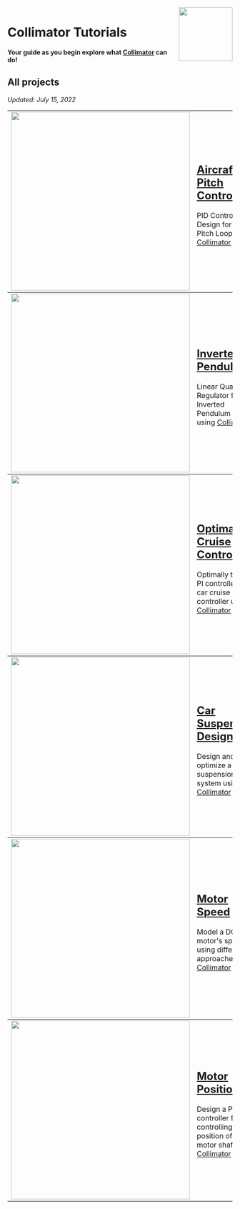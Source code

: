 <img align="right" src="https://user-images.githubusercontent.com/44644848/171723195-8d12ba78-cb32-429e-96c4-b9e99ca92eec.svg" width="120">

# Collimator Tutorials

**Your guide as you begin explore what [Collimator](https://www.collimator.ai) can do!**

## All projects
*Updated: July 15, 2022*


<table>
<tbody>
<td><img src="https://user-images.githubusercontent.com/44644848/178276154-49c1a14c-4483-4eba-93dd-de2d22d3f33d.png"  width=400 /></td>
<td><p><h2><a href="https://github.com/collimator-ai/examples/blob/main/aircraft-pitch/aircraft-pitch-notebook.py">Aircraft Pitch Controller</a></h2></p>
  
PID Controller Design for Aircraft Pitch Loop [Collimator](https://www.collimator.ai)
  
</td>
</tbody>

<tbody>
<td><img src="https://user-images.githubusercontent.com/44644848/172447006-72ce2635-c465-440f-bbc1-aaba484331d3.jpg"  width=400 /></td>
<td><p><h2><a href="https://github.com/collimator-ai/examples/blob/main/inverted-pendulum/inverted-pendulum-notebook.py">Inverted Pendulum</a></h2></p>
  
Linear Quadratic Regulator for an Inverted Pendulum System using [Collimator](https://www.collimator.ai)
  
</td>
</tbody>

<tbody>
<td><img src="https://user-images.githubusercontent.com/44644848/171924288-b91aefdb-55aa-49b7-93d6-4e0d7cfb503f.jpg"  width=400 /></td>
<td><p><h2><a href="https://github.com/collimator-ai/examples/blob/main/cruise-control/cruise-control-notebook.py">Optimal Cruise Control</a></h2></p>

Optimally tune a PI controller for a car cruise controller using [Collimator](https://www.collimator.ai)
  
</td>
</tbody>

<tbody>
<td><img src="https://user-images.githubusercontent.com/44644848/171918909-ca34ceca-8d40-4293-ab00-270818c6a868.jpg"  width=400 /></td>
<td><p><h2><a href="https://github.com/collimator-ai/examples/blob/main/car-suspension/readme.md">Car Suspension Design</a></h2></p>

Design and optimize a car's suspension system using [Collimator](https://www.collimator.ai)

</tbody>

<tbody>
<td><img src="https://user-images.githubusercontent.com/44644848/171918981-6f80450d-fcca-4585-8f29-709e77c5530e.jpg"  width=400 /></td>
<td><p><h2><a href="https://github.com/collimator-ai/examples/blob/main/motor-speed/readme.md">Motor Speed </a></h2></p>

Model a DC motor's speed using different approaches in [Collimator](https://www.collimator.ai)

</tbody>

<tbody>
<td><img src="https://user-images.githubusercontent.com/44644848/171918981-6f80450d-fcca-4585-8f29-709e77c5530e.jpg"  width=400 /></td>
<td><p><h2><a href="https://github.com/collimator-ai/examples/blob/main/motor-position/motor-position-notebook.py">Motor Position</a></h2></p>

Design a PID controller for controlling the position of a DC motor shaft in [Collimator](https://www.collimator.ai)

</tbody>
</table>

